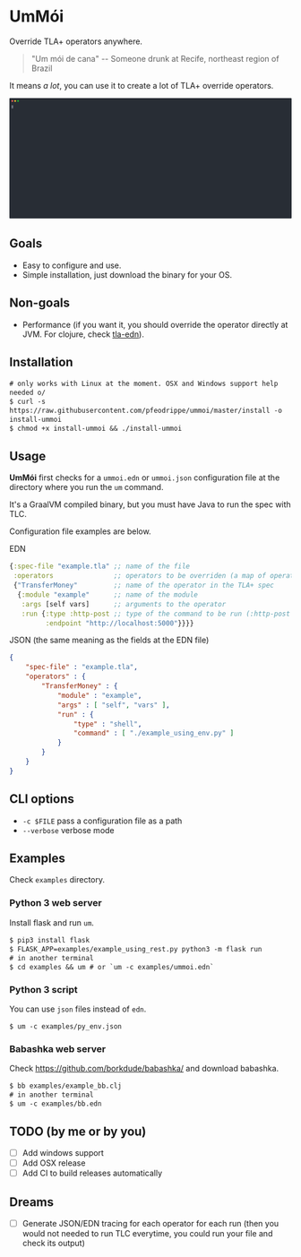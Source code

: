 # UmMói

Override TLA+ operators anywhere.

> "Um mói de cana"
> -- Someone drunk at Recife, northeast region of Brazil

It means _a lot_, you can use it to create a lot of TLA+ override operators.

<a href="https://asciinema.org/a/327129"><img src="images/ummoi.svg" width="1366px"></a>

## Goals
- Easy to configure and use.
- Simple installation, just download the binary for your OS.

## Non-goals
- Performance (if you want it, you should override the operator directly at JVM.
For clojure, check [tla-edn](https://github.com/pfeodrippe/tla-edn)).

## Installation

``` shell
# only works with Linux at the moment. OSX and Windows support help needed o/
$ curl -s https://raw.githubusercontent.com/pfeodrippe/ummoi/master/install -o install-ummoi
$ chmod +x install-ummoi && ./install-ummoi
```

## Usage

**UmMói** first checks for a `ummoi.edn` or `ummoi.json` configuration file at the
directory where you run the `um` command.

It's a GraalVM compiled binary, but you must have Java to run the spec with TLC.

Configuration file examples are below.

EDN
``` clojure
{:spec-file "example.tla" ;; name of the file
 :operators               ;; operators to be overriden (a map of operators name to options)
 {"TransferMoney"         ;; name of the operator in the TLA+ spec
  {:module "example"      ;; name of the module
   :args [self vars]      ;; arguments to the operator
   :run {:type :http-post ;; type of the command to be run (:http-post or :shell are allowed)
         :endpoint "http://localhost:5000"}}}}
```

JSON (the same meaning as the fields at the EDN file)
``` json
{
    "spec-file" : "example.tla",
    "operators" : {
        "TransferMoney" : {
            "module" : "example",
            "args" : [ "self", "vars" ],
            "run" : {
                "type" : "shell",
                "command" : [ "./example_using_env.py" ]
            }
        }
    }
}
```

## CLI options
- `-c $FILE`  pass a configuration file as a path
- `--verbose` verbose mode

## Examples

Check `examples` directory.

### Python 3 web server

Install flask and run `um`.

``` shell
$ pip3 install flask
$ FLASK_APP=examples/example_using_rest.py python3 -m flask run
# in another terminal
$ cd examples && um # or `um -c examples/ummoi.edn`
```

### Python 3 script

You can use `json` files instead of `edn`.

``` shell
$ um -c examples/py_env.json
```

### Babashka web server

Check https://github.com/borkdude/babashka/ and download babashka.

``` shell
$ bb examples/example_bb.clj
# in another terminal
$ um -c examples/bb.edn
```

## TODO (by me or by you)
- [ ] Add windows support
- [ ] Add OSX release
- [ ] Add CI to build releases automatically

## Dreams
- [ ] Generate JSON/EDN tracing for each operator for each run (then you would not needed to run TLC everytime, you could run your file and check its output)
